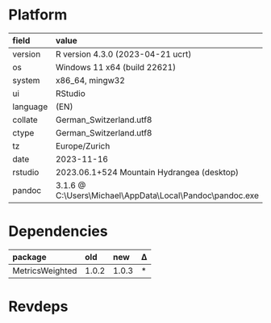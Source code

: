 # Platform

|field    |value                                                    |
|:--------|:--------------------------------------------------------|
|version  |R version 4.3.0 (2023-04-21 ucrt)                        |
|os       |Windows 11 x64 (build 22621)                             |
|system   |x86_64, mingw32                                          |
|ui       |RStudio                                                  |
|language |(EN)                                                     |
|collate  |German_Switzerland.utf8                                  |
|ctype    |German_Switzerland.utf8                                  |
|tz       |Europe/Zurich                                            |
|date     |2023-11-16                                               |
|rstudio  |2023.06.1+524 Mountain Hydrangea (desktop)               |
|pandoc   |3.1.6 @ C:\Users\Michael\AppData\Local\Pandoc\pandoc.exe |

# Dependencies

|package         |old   |new   |Δ  |
|:---------------|:-----|:-----|:--|
|MetricsWeighted |1.0.2 |1.0.3 |*  |

# Revdeps

